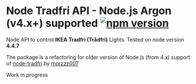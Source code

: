 
# Node Tradfri API - Node.js Argon (v4.x+) supported [![npm version](https://badge.fury.io/js/node-tradfri-argon.svg)](https://badge.fury.io/js/node-tradfri-argon)
Node API to control **IKEA Tradfri (Trådfri)** Lights.
Tested on node version **4.4.7**

The package is a refactoring for older version of Node.js (from 4.x) support of [node-tradfri](https://github.com/morzzz007/node-tradfri) by [morzzz007](https://github.com/morzzz007)

Work in progress

<!--
## Installation

`npm install node-tradfri-es5 --save`

## CoAP

This library uses [libcoap](https://github.com/obgm/libcoap) with tinydtls to send CoAP requests. Build instructions are described below [see this section.](#compiling-libcoap) and set the `coapClientPath` config setting to point to your library.

## Usage
```javascript
  const tradfri = require('node-tradfri').create({
    coapClientPath: './lib/coap-client', // use embedded coap-client
    securityId: '<security_id>',
    hubIpAddress: '<hub_ip_address>'
  });

  const devices = await tradfri.getDevices();

  // or

  await tradfri.setDeviceState(65537, {
    state: 'on',
    color: 'ffffff',
    brightness: 255
  });
```

# API
## Basics
Every exposed method is asynchronous and returns a promise.

Using the typical promises approach:
```javascript
  tradfri.getDeviceIds().then(deviceIds => {
    // do something
  });
```
## Public API List
|Devices|Groups|
|---|---|
|getDevice()|getGroup()|
|getDeviceIds()|getGroupIds()|
|getDevices()|getGroups()|
|turnOnDevice()|turnOnGroup()|
|turnOffDevice()|turnOffGroup()|
|toggleDevice()|toggleGroup()|
|setDeviceState()|setGroupState()|

## Methods for working indivudial devices/bulbs (for groups [see this section](#methods-for-working-with-groups))

### getDeviceIds()
Returns device id's.

Response:
```javascript
  [65536, 65537, 65538]
```

### getDevices()
Returns an array with every device connected to the hub.

Example:
```javascript
[ { id: 65536,
    name: 'TRADFRI remote control',
    type: 'TRADFRI remote control',
    on: false },
  { id: 65537,
    name: 'TRADFRI bulb E27 WS opal 980lm',
    type: 'TRADFRI bulb E27 WS opal 980lm',
    on: false },
  { id: 65538,
    name: 'TRADFRI bulb E27 WS opal 980lm 2',
    type: 'TRADFRI bulb E27 WS opal 980lm',
    on: false } ]
```

### turnOnDevice(`<deviceId>`)
|Parameters|type|values|
|---|---|---|
|`deviceId`|required|int/string|

### turnOffDevice(`<deviceId>`)
|Parameters|type|values|
|---|---|---|
|`deviceId`|required|int/string|


### toggleDevice(`<deviceId>`, `<state>`)
|Parameters|type|values|
|---|---|---|
|`deviceId`|required|int/string|
|`state`|optional|boolean|

### setDeviceState(`<deviceId>`, `<newState>`)

#### Examples
Turn device on:
```javascript
await tradfri.setDeviceState(65537, { state: 'on' });
```

Combine settings, turn on and set brightness:
```javascript
await tradfri.setDeviceState(65537, { state: 'on', brightness: 255 });
```

#### Usage

|Parameters|type|values|
|---|---|---|
|`deviceId`|required|int/string|
|`newState`|required|object|

In newState you can combine the following values:

|Parameters|values|action|
|---|---|---|
|`state`|boolean/string ('on', 'off')|Toggle light on/off
|`color`|string (hex color value, ex: 'efd275')|Sets color
|`brightness`|number/string (0-255)|Sets brightness

## Methods for working with groups

### getGroupIds()
Returns group id's.

Response:
```javascript
  [150429]
```

### getGroups()
Returns an array of groups with the devices in it.

Response:
```javascript
[ { id: 150429,
    name: 'Kitchen',
    devices: [ [Object], [Object], [Object] ],
    on: false } ]
```

### turnOnGroup(`<groupId>`)
|Parameters|type|values|
|---|---|---|
|`groupId`|required|int/string|

### turnOffGroup(`<groupId>`)
|Parameters|type|values|
|---|---|---|
|`groupId`|required|int/string|


### toggleGroup(`<groupId>`, `<state>`)
|Parameters|type|values|
|---|---|---|
|`groupId`|required|int/string|
|`state`|optional|boolean|

### setGroupState(`<groupId>`, `<newState>`)

#### Examples
Turn group on:
```javascript
await tradfri.setGroupState(150429, { state: 'on' });
```

Combine settings, turn on and set brightness:
```javascript
await tradfri.setGroupState(150429, { state: 'on', brightness: 255 });
```

#### Usage

|Parameters|type|values|
|---|---|---|
|`groupId`|required|int/string|
|`newState`|required|object|

In newState you can combine the following values:

|Parameters|values|action|
|---|---|---|
|`state`|boolean/string ('on', 'off')|Toggle light on/off
|`color`|string (hex color value, ex: 'efd275')|Sets color
|`brightness`|number/string (0-255)|Sets brightness


#Compiling libcoap
Install libcoap as descibed below for Debian/Ubuntu/Raspbian:
(credits to homebridge-tradfri)

```
$ apt-get install libtool git build-essential autoconf automake
$ git clone --recursive https://github.com/obgm/libcoap.git
$ cd libcoap
$ git checkout dtls
$ git submodule update --init --recursive
$ ./autogen.sh
$ ./configure --disable-documentation --disable-shared
$ make```

You'll find the coap-client binary in `./examples`
-->